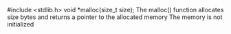 #include <stdlib.h>
void *malloc(size_t size);
The malloc() function allocates size bytes and returns a pointer to the allocated
memory
The memory is not initialized

